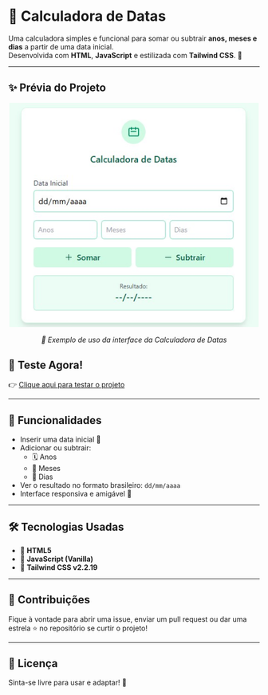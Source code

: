 # 📅 Calculadora de Datas

Uma calculadora simples e funcional para somar ou subtrair **anos, meses e dias** a partir de uma data inicial.  
Desenvolvida com **HTML**, **JavaScript** e estilizada com **Tailwind CSS**. 🌱

---
## ✨ Prévia do Projeto

<div align="center">
  <img src="./src/calc.jpg" alt="Exemplo da calculadora de datas" width="500"/>
  <p><i>📸 Exemplo de uso da interface da Calculadora de Datas</i></p>
</div>

## 🚀 Teste Agora!

👉 [Clique aqui para testar o projeto](https://darkphoenixbr.github.io/CalculatorPro/)  

---

## 🧠 Funcionalidades

- Inserir uma data inicial 📌  
- Adicionar ou subtrair:
  - 🗓️ Anos
  - 📆 Meses
  - 📅 Dias  
- Ver o resultado no formato brasileiro: `dd/mm/aaaa`
- Interface responsiva e amigável 🌿

---

## 🛠️ Tecnologias Usadas

- 🔹 **HTML5**
- 🔸 **JavaScript (Vanilla)**
- 🔹 **Tailwind CSS v2.2.19**

---

## 🤝 Contribuições

Fique à vontade para abrir uma issue, enviar um pull request ou dar uma estrela ⭐ no repositório se curtir o projeto!

---

## 📄 Licença
  
Sinta-se livre para usar e adaptar! 💚
